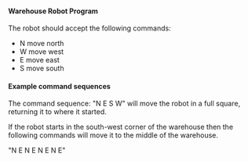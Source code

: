 #### Warehouse Robot Program

The robot should accept the following commands:

* N move north
* W move west
* E move east
* S move south

#### Example command sequences

The command sequence: "N E S W" will move the robot in a full square, returning it to where it started.

If the robot starts in the south-west corner of the warehouse then the following commands will move it to the middle of the warehouse.

"N E N E N E N E"